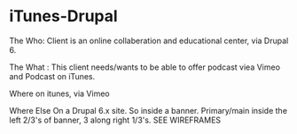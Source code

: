 iTunes-Drupal
=============

The Who: Client is an online collaberation and educational center, via Drupal 6. 

The What : This client needs/wants to be able to offer podcast viea Vimeo and Podcast on iTunes.

Where
on itunes, via Vimeo

Where Else
On a Drupal 6.x site. So inside a banner. Primary/main inside the left 2/3's of banner, 3 along right 1/3's.
SEE WIREFRAMES
